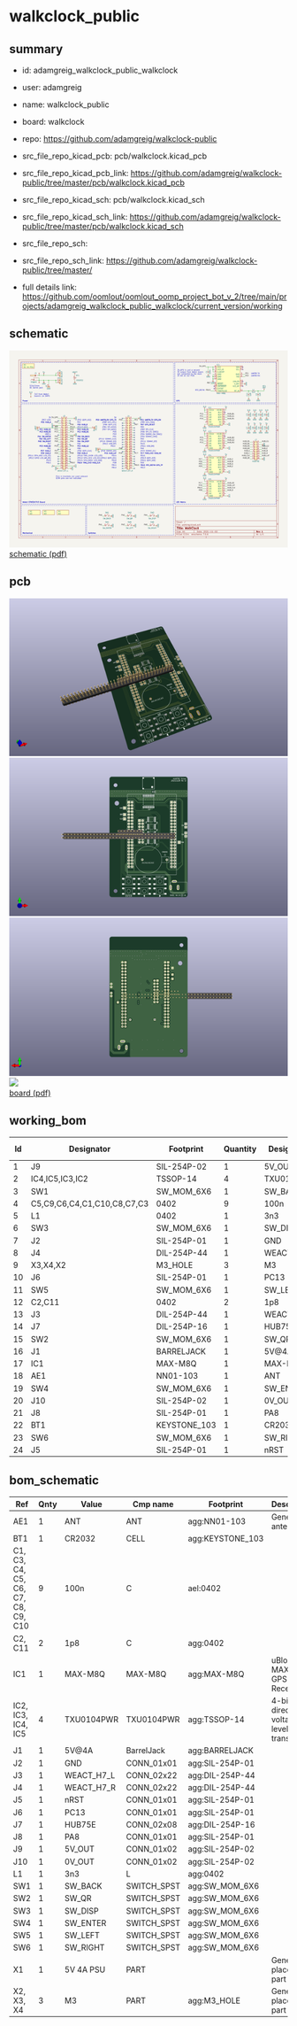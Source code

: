 # walkclock_public
 
## summary 
* id: adamgreig_walkclock_public_walkclock
* user: adamgreig
* name: walkclock_public
* board: walkclock
* repo: https://github.com/adamgreig/walkclock-public
* src_file_repo_kicad_pcb: pcb/walkclock.kicad_pcb
* src_file_repo_kicad_pcb_link: https://github.com/adamgreig/walkclock-public/tree/master/pcb/walkclock.kicad_pcb
* src_file_repo_kicad_sch: pcb/walkclock.kicad_sch
* src_file_repo_kicad_sch_link: https://github.com/adamgreig/walkclock-public/tree/master/pcb/walkclock.kicad_sch

* src_file_repo_sch: 
* src_file_repo_sch_link: https://github.com/adamgreig/walkclock-public/tree/master/
* full details link: https://github.com/oomlout/oomlout_oomp_project_bot_v_2/tree/main/projects/adamgreig_walkclock_public_walkclock/current_version/working  

## schematic  
![](working_schematic_600.png)  
[schematic (pdf)](working_schematic.pdf)  

## pcb  
![](working_3d_600.png) 
![](working_3d_front_600.png)  
![](working_3d_back_600.png)  
![](working_600.png)  
[board (pdf)](working.pdf)  

## working_bom
| Id | Designator | Footprint | Quantity | Designation | Supplier and ref |  | None | 
| --- | --- | --- | --- | --- | --- | --- | --- | 
| 1 | J9 | SIL-254P-02 | 1 | 5V_OUT |  |  | [''] | 
| 2 | IC4,IC5,IC3,IC2 | TSSOP-14 | 4 | TXU0104PWR |  |  | [''] | 
| 3 | SW1 | SW_MOM_6X6 | 1 | SW_BACK |  |  | [''] | 
| 4 | C5,C9,C6,C4,C1,C10,C8,C7,C3 | 0402 | 9 | 100n |  |  | [''] | 
| 5 | L1 | 0402 | 1 | 3n3 |  |  | [''] | 
| 6 | SW3 | SW_MOM_6X6 | 1 | SW_DISP |  |  | [''] | 
| 7 | J2 | SIL-254P-01 | 1 | GND |  |  | [''] | 
| 8 | J4 | DIL-254P-44 | 1 | WEACT_H7_R |  |  | [''] | 
| 9 | X3,X4,X2 | M3_HOLE | 3 | M3 |  |  | [''] | 
| 10 | J6 | SIL-254P-01 | 1 | PC13 |  |  | [''] | 
| 11 | SW5 | SW_MOM_6X6 | 1 | SW_LEFT |  |  | [''] | 
| 12 | C2,C11 | 0402 | 2 | 1p8 |  |  | [''] | 
| 13 | J3 | DIL-254P-44 | 1 | WEACT_H7_L |  |  | [''] | 
| 14 | J7 | DIL-254P-16 | 1 | HUB75E |  |  | [''] | 
| 15 | SW2 | SW_MOM_6X6 | 1 | SW_QR |  |  | [''] | 
| 16 | J1 | BARRELJACK | 1 | 5V@4A |  |  | [''] | 
| 17 | IC1 | MAX-M8Q | 1 | MAX-M8Q |  |  | [''] | 
| 18 | AE1 | NN01-103 | 1 | ANT |  |  | [''] | 
| 19 | SW4 | SW_MOM_6X6 | 1 | SW_ENTER |  |  | [''] | 
| 20 | J10 | SIL-254P-02 | 1 | 0V_OUT |  |  | [''] | 
| 21 | J8 | SIL-254P-01 | 1 | PA8 |  |  | [''] | 
| 22 | BT1 | KEYSTONE_103 | 1 | CR2032 |  |  | [''] | 
| 23 | SW6 | SW_MOM_6X6 | 1 | SW_RIGHT |  |  | [''] | 
| 24 | J5 | SIL-254P-01 | 1 | nRST |  |  | [''] | 


## bom_schematic
| Ref | Qnty | Value | Cmp name | Footprint | Description | Vendor | DNP | 
| --- | --- | --- | --- | --- | --- | --- | --- | 
| AE1 | 1 | ANT | ANT | agg:NN01-103 | Generic antenna |  |  | 
| BT1 | 1 | CR2032 | CELL | agg:KEYSTONE_103 |  |  |  | 
| C1, C3, C4, C5, C6, C7, C8, C9, C10 | 9 | 100n | C | ael:0402 |  |  |  | 
| C2, C11 | 2 | 1p8 | C | agg:0402 |  |  |  | 
| IC1 | 1 | MAX-M8Q | MAX-M8Q | agg:MAX-M8Q | uBlox MAX-M8Q GPS Receiver |  |  | 
| IC2, IC3, IC4, IC5 | 4 | TXU0104PWR | TXU0104PWR | agg:TSSOP-14 | 4-bit fixed direction voltage-level translator |  |  | 
| J1 | 1 | 5V@4A | BarrelJack | agg:BARRELJACK |  |  |  | 
| J2 | 1 | GND | CONN_01x01 | agg:SIL-254P-01 |  |  |  | 
| J3 | 1 | WEACT_H7_L | CONN_02x22 | agg:DIL-254P-44 |  |  |  | 
| J4 | 1 | WEACT_H7_R | CONN_02x22 | agg:DIL-254P-44 |  |  |  | 
| J5 | 1 | nRST | CONN_01x01 | agg:SIL-254P-01 |  |  |  | 
| J6 | 1 | PC13 | CONN_01x01 | agg:SIL-254P-01 |  |  |  | 
| J7 | 1 | HUB75E | CONN_02x08 | agg:DIL-254P-16 |  |  |  | 
| J8 | 1 | PA8 | CONN_01x01 | agg:SIL-254P-01 |  |  |  | 
| J9 | 1 | 5V_OUT | CONN_01x02 | agg:SIL-254P-02 |  |  |  | 
| J10 | 1 | 0V_OUT | CONN_01x02 | agg:SIL-254P-02 |  |  |  | 
| L1 | 1 | 3n3 | L | agg:0402 |  |  |  | 
| SW1 | 1 | SW_BACK | SWITCH_SPST | agg:SW_MOM_6X6 |  |  |  | 
| SW2 | 1 | SW_QR | SWITCH_SPST | agg:SW_MOM_6X6 |  |  |  | 
| SW3 | 1 | SW_DISP | SWITCH_SPST | agg:SW_MOM_6X6 |  |  |  | 
| SW4 | 1 | SW_ENTER | SWITCH_SPST | agg:SW_MOM_6X6 |  |  |  | 
| SW5 | 1 | SW_LEFT | SWITCH_SPST | agg:SW_MOM_6X6 |  |  |  | 
| SW6 | 1 | SW_RIGHT | SWITCH_SPST | agg:SW_MOM_6X6 |  |  |  | 
| X1 | 1 | 5V 4A PSU | PART |  | Generic placeholder part |  |  | 
| X2, X3, X4 | 3 | M3 | PART | agg:M3_HOLE | Generic placeholder part |  |  | 



